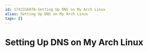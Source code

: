 ```yaml
---
id: 1742316078-Setting Up DNS on My Arch Linux
alias: Setting Up DNS on My Arch Linux
tags: []
---
```

# Setting Up DNS on My Arch Linux
